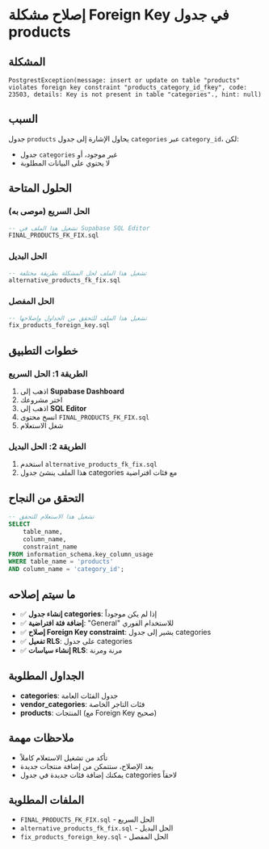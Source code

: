 # إصلاح مشكلة Foreign Key في جدول products

## المشكلة
```
PostgrestException(message: insert or update on table "products" violates foreign key constraint "products_category_id_fkey", code: 23503, details: Key is not present in table "categories"., hint: null)
```

## السبب
جدول `products` يحاول الإشارة إلى جدول `categories` عبر `category_id`، لكن:
- جدول `categories` غير موجود، أو
- لا يحتوي على البيانات المطلوبة

## الحلول المتاحة

### الحل السريع (موصى به)
```sql
-- تشغيل هذا الملف في Supabase SQL Editor
FINAL_PRODUCTS_FK_FIX.sql
```

### الحل البديل
```sql
-- تشغيل هذا الملف لحل المشكلة بطريقة مختلفة
alternative_products_fk_fix.sql
```

### الحل المفصل
```sql
-- تشغيل هذا الملف للتحقق من الجداول وإصلاحها
fix_products_foreign_key.sql
```

## خطوات التطبيق

### الطريقة 1: الحل السريع
1. اذهب إلى **Supabase Dashboard**
2. اختر مشروعك
3. اذهب إلى **SQL Editor**
4. انسخ محتوى `FINAL_PRODUCTS_FK_FIX.sql`
5. شغل الاستعلام

### الطريقة 2: الحل البديل
1. استخدم `alternative_products_fk_fix.sql`
2. هذا الملف ينشئ جدول categories مع فئات افتراضية

## التحقق من النجاح
```sql
-- تشغيل هذا الاستعلام للتحقق
SELECT 
    table_name,
    column_name,
    constraint_name
FROM information_schema.key_column_usage
WHERE table_name = 'products'
AND column_name = 'category_id';
```

## ما سيتم إصلاحه
- ✅ **إنشاء جدول categories**: إذا لم يكن موجوداً
- ✅ **إضافة فئة افتراضية**: "General" للاستخدام الفوري
- ✅ **إصلاح Foreign Key constraint**: يشير إلى جدول categories
- ✅ **تفعيل RLS**: على جدول categories
- ✅ **إنشاء سياسات RLS**: مرنة ومرنة

## الجداول المطلوبة
- **categories**: جدول الفئات العامة
- **vendor_categories**: فئات التاجر الخاصة
- **products**: المنتجات (مع Foreign Key صحيح)

## ملاحظات مهمة
- تأكد من تشغيل الاستعلام كاملاً
- بعد الإصلاح، ستتمكن من إضافة منتجات جديدة
- يمكنك إضافة فئات جديدة في جدول categories لاحقاً

## الملفات المطلوبة
- `FINAL_PRODUCTS_FK_FIX.sql` - الحل السريع
- `alternative_products_fk_fix.sql` - الحل البديل
- `fix_products_foreign_key.sql` - الحل المفصل




